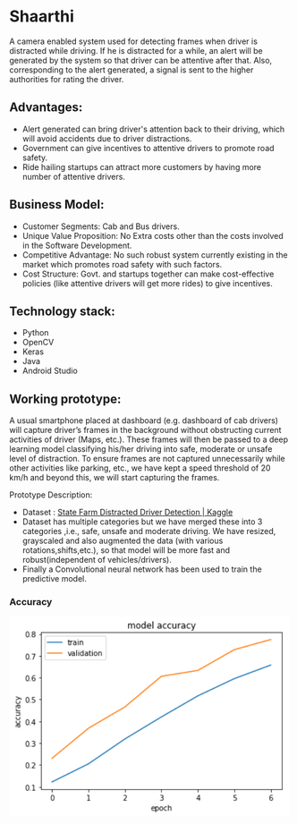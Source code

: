# Shaarthi
A camera enabled system used for detecting frames when driver is distracted while driving. If he is distracted for a while, an alert will be generated by the system so that driver can be attentive after that. Also, corresponding to the alert generated, a signal is sent to the higher authorities for rating the driver.

## Advantages:
* Alert generated can bring driver's attention back to their driving, which will avoid accidents due to driver distractions.
* Government can give incentives to attentive drivers to promote road safety.
* Ride hailing startups can attract more customers by having more number of attentive drivers.

## Business Model:
* Customer Segments: Cab and Bus drivers.
* Unique Value Proposition: No Extra costs other than the costs involved in the Software Development.
* Competitive Advantage: No such robust system currently existing in the market which promotes road safety with such factors.
* Cost Structure: Govt. and startups together can make cost-effective policies (like attentive drivers will get more rides) to give incentives.

## Technology stack:
* Python
* OpenCV
* Keras
* Java
* Android Studio

## Working prototype:
A usual smartphone placed at dashboard (e.g. dashboard of cab drivers) will capture driver’s frames in the background without obstructing current activities of driver (Maps, etc.). These frames will then be passed to a deep learning model classifying his/her driving into safe, moderate or unsafe level of distraction. To ensure frames are not captured unnecessarily while other activities like parking, etc., we have kept a speed threshold of 20 km/h and beyond this, we will start capturing the frames.

Prototype Description:
* Dataset : [State Farm Distracted Driver Detection | Kaggle](https://www.kaggle.com/c/state-farm-distracted-driver-detection)
* Dataset has multiple categories but we have merged these into 3 categories ,i.e., safe, unsafe and moderate driving. We have resized, grayscaled and also augmented the data (with various rotations,shifts,etc.), so that model will be more fast and  robust(independent of vehicles/drivers). 
* Finally a Convolutional neural network has been used to train the predictive model.

### Accuracy
 <p align="left">
    <img src="pics/accuracy.png" alt="accuracy graphs" width="500"/> 
</p>
